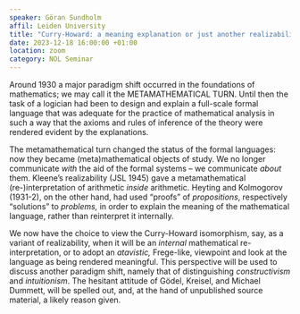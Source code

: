 ```yaml
---
speaker: Göran Sundholm
affil: Leiden University
title: "Curry-Howard: a meaning explanation or just another realizability interpretation?"
date: 2023-12-18 16:00:00 +01:00
location: zoom
category: NOL Seminar
---
```

Around 1930 a major paradigm shift occurred in the foundations of mathematics; we may call it the METAMATHEMATICAL TURN. Until then the task of a logician had been to design and explain a full-scale formal language that was adequate for the practice of mathematical analysis in such a way that the axioms and rules of inference of the theory were rendered evident by the explanations.
<!--more-->

The metamathematical turn changed the status of the formal languages: now they became (meta)mathematical objects of study. We no longer communicate *with* the aid of the formal systems – we communicate *about* them. Kleene’s realizability (JSL 1945) gave a metamathematical (re-)interpretation of arithmetic *inside* arithmetic. Heyting and Kolmogorov (1931-2), on the other hand, had used “proofs” of *propositions*, respectively “solutions” to *problems,* in order to explain the meaning of the mathematical language, rather than reinterpret it internally.

We now have the choice to view the Curry-Howard isomorphism, say, as a variant of realizability, when it will be an *internal* mathematical re-interpretation, or to adopt an *atavistic,* Frege-like, viewpoint and look at the language as being rendered meaningful. This perspective will be used to discuss another paradigm shift, namely that of distinguishing *constructivism* and *intuitionism*. The hesitant attitude of Gödel, Kreisel, and Michael Dummett, will be spelled out, and, at the hand of unpublished source material, a likely reason given.

